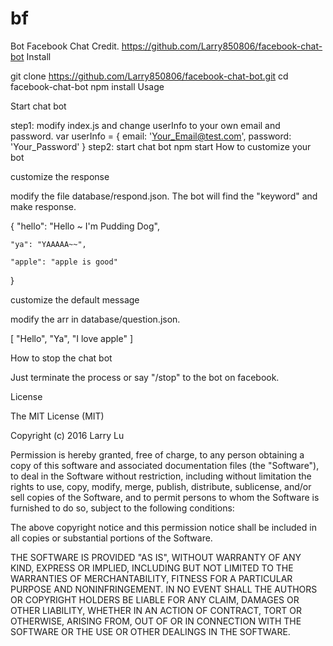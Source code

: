 # bf
Bot Facebook Chat
Credit. https://github.com/Larry850806/facebook-chat-bot
Install

git clone https://github.com/Larry850806/facebook-chat-bot.git
cd facebook-chat-bot
npm install
Usage

Start chat bot

step1: modify index.js and change userInfo to your own email and password.
var userInfo = {
    email: 'Your_Email@test.com',
    password: 'Your_Password'
}
step2: start chat bot
npm start
How to customize your bot

customize the response

modify the file database/respond.json.
The bot will find the "keyword" and make response.

{
    "hello": "Hello ~ I'm Pudding Dog",

    "ya": "YAAAAA~~",

    "apple": "apple is good"
}


customize the default message

modify the arr in database/question.json.

[
    "Hello",
    "Ya",
    "I love apple"
]


How to stop the chat bot

Just terminate the process or say "/stop" to the bot on facebook.


License

The MIT License (MIT)

Copyright (c) 2016 Larry Lu

Permission is hereby granted, free of charge, to any person obtaining a copy of this software and associated documentation files (the "Software"), to deal in the Software without restriction, including without limitation the rights to use, copy, modify, merge, publish, distribute, sublicense, and/or sell copies of the Software, and to permit persons to whom the Software is furnished to do so, subject to the following conditions:

The above copyright notice and this permission notice shall be included in all copies or substantial portions of the Software.

THE SOFTWARE IS PROVIDED "AS IS", WITHOUT WARRANTY OF ANY KIND, EXPRESS OR IMPLIED, INCLUDING BUT NOT LIMITED TO THE WARRANTIES OF MERCHANTABILITY, FITNESS FOR A PARTICULAR PURPOSE AND NONINFRINGEMENT. IN NO EVENT SHALL THE AUTHORS OR COPYRIGHT HOLDERS BE LIABLE FOR ANY CLAIM, DAMAGES OR OTHER LIABILITY, WHETHER IN AN ACTION OF CONTRACT, TORT OR OTHERWISE, ARISING FROM, OUT OF OR IN CONNECTION WITH THE SOFTWARE OR THE USE OR OTHER DEALINGS IN THE SOFTWARE.
